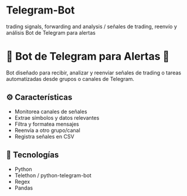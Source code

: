# Telegram-Bot
trading signals, forwarding and analysis / señales de trading, reenvío y análisis
Bot de Telegram para alertas

# 🤖  Bot de Telegram para Alertas 📩

Bot diseñado para recibir, analizar y reenviar señales de trading o tareas automatizadas desde grupos o canales de Telegram.

## ⚙️ Características
- Monitorea canales de señales
- Extrae símbolos y datos relevantes
- Filtra y formatea mensajes
- Reenvía a otro grupo/canal
- Registra señales en CSV

## 🔧 Tecnologías
- Python
- Telethon / python-telegram-bot
- Regex
- Pandas
